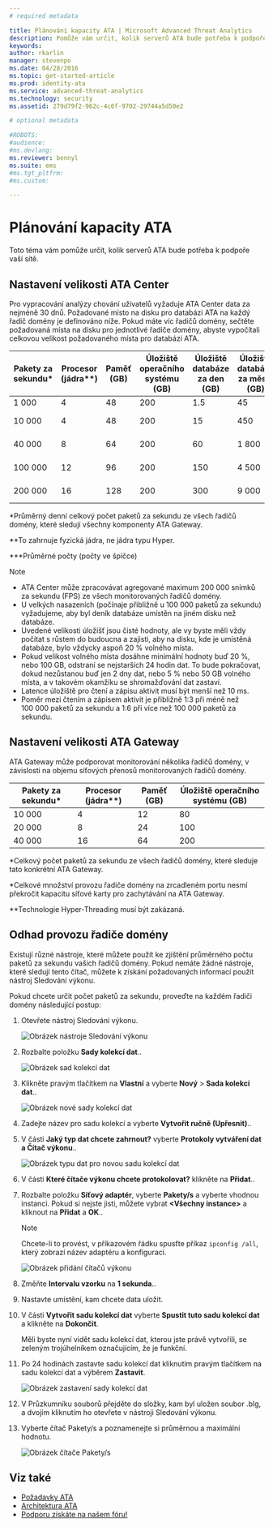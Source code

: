 ```yaml
---
# required metadata

title: Plánování kapacity ATA | Microsoft Advanced Threat Analytics
description: Pomůže vám určit, kolik serverů ATA bude potřeba k podpoře vaší sítě.
keywords:
author: rkarlin
manager: stevenpo
ms.date: 04/28/2016
ms.topic: get-started-article
ms.prod: identity-ata
ms.service: advanced-threat-analytics
ms.technology: security
ms.assetid: 279d79f2-962c-4c6f-9702-29744a5d50e2

# optional metadata

#ROBOTS:
#audience:
#ms.devlang:
ms.reviewer: bennyl
ms.suite: ems
#ms.tgt_pltfrm:
#ms.custom:

---
```


# Plánování kapacity ATA
Toto téma vám pomůže určit, kolik serverů ATA bude potřeba k podpoře vaší sítě.

## Nastavení velikosti ATA Center
Pro vypracování analýzy chování uživatelů vyžaduje ATA Center data za nejméně 30 dnů. Požadované místo na disku pro databázi ATA na každý řadič domény je definováno níže. Pokud máte víc řadičů domény, sečtěte požadovaná místa na disku pro jednotlivé řadiče domény, abyste vypočítali celkovou velikost požadovaného místa pro databázi ATA.

|Pakety za sekundu&#42;|Procesor (jádra&#42;&#42;)|Paměť (GB)|Úložiště operačního systému (GB)|Úložiště databáze za den (GB)|Úložiště databáze za měsíc (GB)|IOPS&#42;&#42;&#42;|
|---------------------------|-------------------------|---------------|-------------------|---------------------------------|-----------------------------------|-----------------------------------|
|1 000|4|48|200|1.5|45|30 (100)
|10 000|4|48|200|15|450|200 (300)
|40 000|8|64|200|60|1 800|500 (1 000)
|100 000|12|96|200|150|4 500|1 000 (1 500)
|200 000|16|128|200|300|9 000|2 000 (2 500)
&#42;Průměrný denní celkový počet paketů za sekundu ze všech řadičů domény, které sledují všechny komponenty ATA Gateway.

&#42;&#42;To zahrnuje fyzická jádra, ne jádra typu Hyper.

&#42;&#42;&#42;Průměrné počty (počty ve špičce)
> [!NOTE]
> -   ATA Center může zpracovávat agregované maximum 200 000 snímků za sekundu (FPS) ze všech monitorovaných řadičů domény.
> -   U velkých nasazeních (počínaje přibližně u 100 000 paketů za sekundu) vyžadujeme, aby byl deník databáze umístěn na jiném disku než databáze.
> -   Uvedené velikosti úložišť jsou čisté hodnoty, ale vy byste měli vždy počítat s růstem do budoucna a zajisti, aby na disku, kde je umístěná databáze, bylo vždycky aspoň 20 % volného místa.
> -   Pokud velikost volného místa dosáhne minimální hodnoty buď 20 %, nebo 100 GB, odstraní se nejstarších 24 hodin dat. To bude pokračovat, dokud nezůstanou buď jen 2 dny dat, nebo 5 % nebo 50 GB volného místa, a v takovém okamžiku se shromažďování dat zastaví.
> -  Latence úložiště pro čtení a zápisu aktivit musí být menší než 10 ms.
> -  Poměr mezi čtením a zápisem aktivit je přibližně 1:3 při méně než 100 000 paketů za sekundu a 1:6 při více než 100 000 paketů za sekundu.

## Nastavení velikosti ATA Gateway
ATA Gateway může podporovat monitorování několika řadičů domény, v závislosti na objemu síťových přenosů monitorovaných řadičů domény.

|Pakety za sekundu&#42;|Procesor (jádra&#42;&#42;)|Paměť (GB)|Úložiště operačního systému (GB)|
|---------------------------|-------------------------|---------------|-------------------|
|10 000|4|12|80|
|20 000|8|24|100|
|40 000|16|64|200|
&#42;Celkový počet paketů za sekundu ze všech řadičů domény, které sleduje tato konkrétní ATA Gateway.

&#42;Celkové množství provozu řadiče domény na zrcadleném portu nesmí překročit kapacitu síťové karty pro zachytávání na ATA Gateway.

&#42;&#42;Technologie Hyper-Threading musí být zakázaná.

## Odhad provozu řadiče domény
Existují různé nástroje, které můžete použít ke zjištění průměrného počtu paketů za sekundu vašich řadičů domény. Pokud nemáte žádné nástroje, které sledují tento čítač, můžete k získání požadovaných informací použít nástroj Sledování výkonu.

Pokud chcete určit počet paketů za sekundu, proveďte na každém řadiči domény následující postup:

1.  Otevřete nástroj Sledování výkonu.

    ![Obrázek nástroje Sledování výkonu](media/ATA-traffic-estimation-1.png)

2.  Rozbalte položku **Sady kolekcí dat**..

    ![Obrázek sad kolekcí dat](media/ATA-traffic-estimation-2.png)

3.  Klikněte pravým tlačítkem na **Vlastní** a vyberte **Nový** &gt; **Sada kolekcí dat**..

    ![Obrázek nové sady kolekcí dat](media/ATA-traffic-estimation-3.png)

4.  Zadejte název pro sadu kolekcí a vyberte **Vytvořit ručně (Upřesnit)**..

5.  V části **Jaký typ dat chcete zahrnout?** vyberte **Protokoly vytváření dat a Čítač výkonu**..

    ![Obrázek typu dat pro novou sadu kolekcí dat](media/ATA-traffic-estimation-5.png)

6.  V části **Které čítače výkonu chcete protokolovat?** klikněte na **Přidat**..

7.  Rozbalte položku **Síťový adaptér**, vyberte **Pakety/s** a vyberte vhodnou instanci. Pokud si nejste jisti, můžete vybrat **&lt;Všechny instance&gt;** a kliknout na **Přidat** a **OK**..

    > [!NOTE]
    > Chcete-li to provést, v příkazovém řádku spusťte příkaz `ipconfig /all`, který zobrazí název adaptéru a konfiguraci.

    ![Obrázek přidání čítačů výkonu](media/ATA-traffic-estimation-7.png)

8.  Změňte **Intervalu vzorku** na **1 sekunda**..

9. Nastavte umístění, kam chcete data uložit.

10. V části **Vytvořit sadu kolekcí dat** vyberte **Spustit tuto sadu kolekcí dat** a klikněte na **Dokončit**.

    Měli byste nyní vidět sadu kolekcí dat, kterou jste právě vytvořili, se zeleným trojúhelníkem označujícím, že je funkční.

11. Po 24 hodinách zastavte sadu kolekcí dat kliknutím pravým tlačítkem na sadu kolekcí dat a výběrem **Zastavit**.

    ![Obrázek zastavení sady kolekcí dat](media/ATA-traffic-estimation-12.png)

12. V Průzkumníku souborů přejděte do složky, kam byl uložen soubor .blg, a dvojím kliknutím ho otevřete v nástroji Sledování výkonu.

13. Vyberte čítač Pakety/s a poznamenejte si průměrnou a maximální hodnotu.

    ![Obrázek čítače Pakety/s](media/ATA-traffic-estimation-14.png)

## Viz také
- [Požadavky ATA](ata-prerequisites.md)
- [Architektura ATA](/advanced-threat-analytics/understand-explore/ata-architecture)
- [Podporu získáte na našem fóru!](https://social.technet.microsoft.com/Forums/security/en-US/home?forum=mata)


<!--HONumber=Apr16_HO4-->


